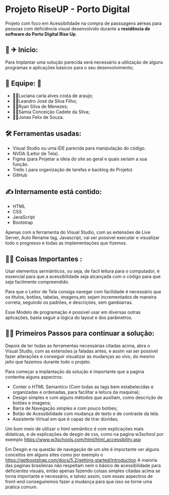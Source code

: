 # Projeto RiseUP - Porto Digital

Projeto com foco em Acessibilidade na compra de passsagens aéreas para pessoas com deficiência visual desenvolvido durante a **residência de software do Porto Digital Rise Up**.


## 🚀 ✈ Inicio:

Para Implantar uma solução parecida será necessário a utilização de alguns programas e aplicações básicos para o seu desenvolvimento;

## 🌟 Equipe: 🌟
- 👩‍💻Luciana carla alves costa de araujo;
- 👨‍💻Leandro José da Silva Filho;
- 👨‍💻Ryan Silva de Menezes;
- 👩‍💻Samia Conceição Cadete da Silva;
- 👨‍💻Jonas Felix de Souza.

##  🛠 Ferramentas usadas:

- Visual Studio ou uma IDE parecida para manipulação do código.
- NVDA (Leitor de Tela).
- Figma (para Projetar a ideia do site ao geral e quais seriam a sua função.
- Trello ( para organização de tarefas e backlog do Projeto)
- GitHub


## ✍ Internamente  está contido:
- HTML
- CSS
- JavaScript
- Bootstrap

Apenas com a ferramenta do Visual Studio, com as extensões de Live Server, Auto Rename tag, Javascript, vai ser possivel executar e visualizar todo o progresso e todas as implementações que fizemos.


## 🔎📌 Coisas Importantes :

Usar elementos sermânticos, ou seja, de facil leitura para o computador, é essencial para que a acessibilidade seja alcançada com o código para que seja facilmente compreendido.

Para que o Leitor de Tela consiga navegar com facilidade é necessário que os titulos, botões, tabelas, imagens,etc sejam incrementados de maneira correta, seguindo os padrões, e descrições, sem gambiarras.  

Esse Modelo de programação é possivel usar em diversas outras aplicações, basta seguir a lógica do layout e dos parâmetros.

## 🏃‍♀️  Primeiros Passos para continuar a solução:

Depois de ter todas as ferramentas necessárias citadas acima, abra o Visual Studio, com as extensões ja faladas antes, e assim vai ser possivel fazer alterações e conseguir visualizar as mudanças ao vivo, do mesmo jeito que fazemos durante todo o projeto.

Para começar a implantação da solução é importante que a pagina contenha alguns aspectros:
 - Conter o HTML Semantico
 (Com todas as tags bem estabelecidas e organizadas e ordenadas, para facilitar a leitura da maquina);
 - Design simples e com alguns métodos que auxiliam, como descrição de botões e imagens;
 - Barra de Navegação simples e com pouco botões;
 - Botão de Acessibilidade com mudança de texto e de contraste da tela.
 - Assistente Virtual em que é capaz de tirar dúvidas;

Um bom meio de utilizar o html semãntico é com explicações mais didaticas, e de explicações de desgin de css, como na pagina w3school por exemplo https://www.w3schools.com/html/html_accessibility.asp


Em Desgin e na questão de navegação de um site é importante ver alguns conceitos em alguns sites como por exemplo o https://getbootstrap.com/docs/5.2/getting-started/introduction
A maioria das paginas brasileiras não respeitam nem o básico de acessibilidade para deficientes visuais, então apenas fazendo coisas simples citadas acima se torna importante e necessário, e talvez assim, com esses aspectros de front-end conseguiremos fazer a mudança para que isso se torne uma pratica comum.



